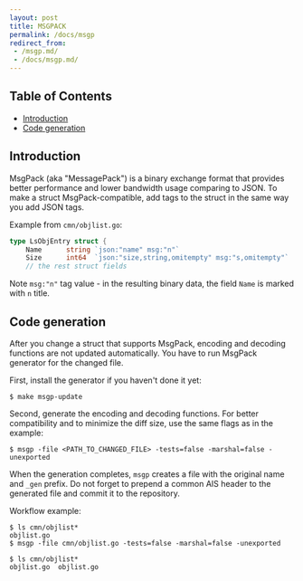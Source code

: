 ```yaml
---
layout: post
title: MSGPACK
permalink: /docs/msgp
redirect_from:
 - /msgp.md/
 - /docs/msgp.md/
---
```


## Table of Contents

- [Introduction](#introduction)
- [Code generation](#code-generation)

## Introduction

MsgPack (aka "MessagePack") is a binary exchange format that provides better performance and lower bandwidth usage comparing to JSON.
To make a struct MsgPack-compatible, add tags to the struct in the same way you add JSON tags.

Example from `cmn/objlist.go`:

```go
type LsObjEntry struct {
	Name      string `json:"name" msg:"n"`
	Size      int64  `json:"size,string,omitempty" msg:"s,omitempty"`
	// the rest struct fields
```

Note `msg:"n"` tag value - in the resulting binary data, the field `Name` is marked with `n` title.

## Code generation

After you change a struct that supports MsgPack, encoding and decoding functions are not updated automatically.
You have to run MsgPack generator for the changed file.

First, install the generator if you haven't done it yet:

```console
$ make msgp-update
```

Second, generate the encoding and decoding functions.
For better compatibility and to minimize the diff size, use the same flags as in the example:

```console
$ msgp -file <PATH_TO_CHANGED_FILE> -tests=false -marshal=false -unexported
```

When the generation completes, `msgp` creates a file with the original name and `_gen` prefix.
Do not forget to prepend a common AIS header to the generated file and commit it to the repository.

Workflow example:

```console
$ ls cmn/objlist*
objlist.go
$ msgp -file cmn/objlist.go -tests=false -marshal=false -unexported

$ ls cmn/objlist*
objlist.go  objlist.go
```
